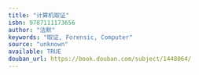 ```yaml
---
title: "计算机取证"
isbn: 9787111173656
author: "法默"
keywords: "取证, Forensic, Computer"
source: "unknown"
available: TRUE
douban_url: https://book.douban.com/subject/1448064/
---
```


